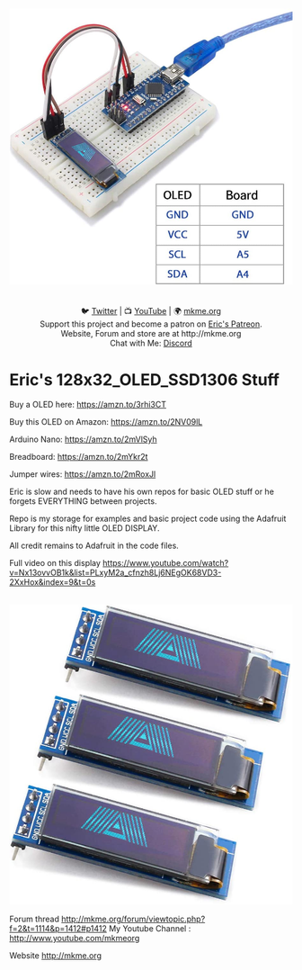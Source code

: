 <p align="center">
<br>
 <img src="https://github.com/MKme/128x32_OLED_SSD1306/blob/master/Pics/2_.jpg" width="700"/>
 <br>

<br>
<br>
🐦 <a href="https://twitter.com/mkmeorg">Twitter</a>
| 📺 <a href="https://www.youtube.com/mkmeorg">YouTube</a>
| 🌍 <a href="http://www.mkme.org">mkme.org</a><br>
Support this project and become a patron on <a href="http://mkme.org/patreon">Eric's Patreon</a>.<br>
Website, Forum and store are at http://mkme.org <br>
Chat with Me: <a href="https://discord.gg/j9S4Fgv">Discord</a></b>
</p>

# Eric's 128x32_OLED_SSD1306 Stuff

Buy a OLED here: https://amzn.to/3rhi3CT

Buy this OLED on Amazon: https://amzn.to/2NV09lL

Arduino Nano: https://amzn.to/2mVlSyh

Breadboard: https://amzn.to/2mYkr2t

Jumper wires: https://amzn.to/2mRoxJl

Eric is slow and needs to have his own repos for basic OLED stuff or he forgets EVERYTHING between projects.

Repo is my storage for examples and basic project code using the Adafruit Library for this nifty little OLED DISPLAY.

All credit remains to Adafruit in the code files.  

Full video on this display https://www.youtube.com/watch?v=Nx13ovvOB1k&list=PLxyM2a_cfnzh8Lj6NEgOK68VD3-2XxHox&index=9&t=0s
<p align="center">
<br>
 <img src="https://github.com/MKme/128x32_OLED_SSD1306/blob/master/Pics/1.jpg" width="700"/>
 <br>


Forum thread http://mkme.org/forum/viewtopic.php?f=2&t=1114&p=1412#p1412 
My Youtube Channel : http://www.youtube.com/mkmeorg

Website http://mkme.org


